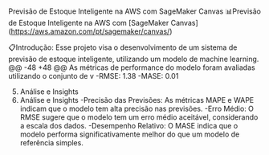 
Previsão de Estoque Inteligente na AWS com SageMaker Canvas
📊Previsão de Estoque Inteligente na AWS com [SageMaker Canvas] (https://aws.amazon.com/pt/sagemaker/canvas/)

📋Introdução: 
Esse projeto visa o desenvolvimento de um sistema de previsão de estoque inteligente, utilizando um modelo de machine learning.
@@ -48 +48 @@ As métricas de performance do modelo foram avaliadas utilizando o conjunto de v
-RMSE: 1.38
-MASE: 0.01

5. Análise e Insights
6. Análise e Insights
-Precisão das Previsões: As métricas MAPE e WAPE indicam que o modelo tem alta precisão nas previsões.
-Erro Médio: O RMSE sugere que o modelo tem um erro médio aceitável, considerando a escala dos dados.
-Desempenho Relativo: O MASE indica que o modelo performa significativamente melhor do que um modelo de referência simples.



